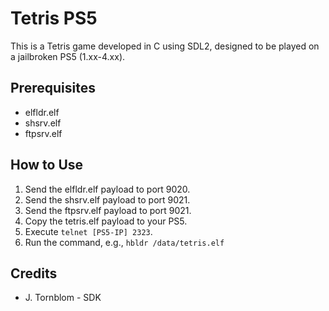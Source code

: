 # Tetris PS5

This is a Tetris game developed in C using SDL2, designed to be played on a jailbroken PS5 (1.xx-4.xx).

## Prerequisites
- elfldr.elf
- shsrv.elf
- ftpsrv.elf

## How to Use
1. Send the elfldr.elf payload to port 9020.
2. Send the shsrv.elf payload to port 9021.
3. Send the ftpsrv.elf payload to port 9021.
4. Copy the tetris.elf payload to your PS5.
5. Execute `telnet [PS5-IP] 2323`.
6. Run the command, e.g., `hbldr /data/tetris.elf`

## Credits
- J. Tornblom - SDK
